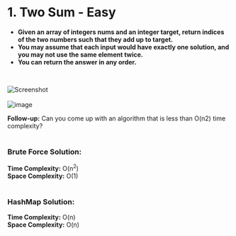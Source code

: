 
# 1. Two Sum - Easy
<ul>
<li><B>Given an array of integers nums and an integer target, return indices of the two numbers such that they add up to target.</B></li>
<li><B>You may assume that each input would have exactly one solution, and you may not use the same element twice.</B></li>
<li><B>You can return the answer in any order.</B></li>
</ul>
</br>

![Screenshot](https://user-images.githubusercontent.com/121593487/210187253-c1937b71-6662-4df2-9113-27d982864aae.jpg)
</br></br>
![image](https://user-images.githubusercontent.com/121593487/210187275-24207183-26fd-48b9-bbf4-a0cfdde6de26.png)

<B>Follow-up:</B> Can you come up with an algorithm that is less than O(n2) time complexity?
</br></br>
### Brute Force Solution:
<B>Time Complexity:</B> O(n<sup>2</sup>)</br>
<B>Space Complexity:</B> O(1)
</br></br>
### HashMap Solution:
<B>Time Complexity:</B> O(n)</br>
<B>Space Complexity:</B> O(n)
 
